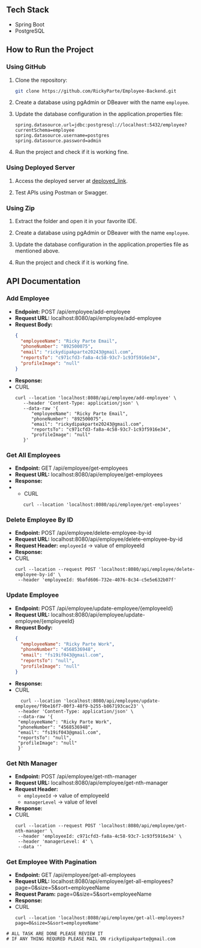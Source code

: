 ## Tech Stack
- Spring Boot
- PostgreSQL

## How to Run the Project

### Using GitHub
1. Clone the repository:
   ```bash
   git clone https://github.com/RickyParte/Employee-Backend.git
   ```

2. Create a database using pgAdmin or DBeaver with the name `employee`.

3. Update the database configuration in the application.properties file:
   ```properties
   spring.datasource.url=jdbc:postgresql://localhost:5432/employee?currentSchema=employee
   spring.datasource.username=postgres
   spring.datasource.password=admin
   ```

4. Run the project and check if it is working fine.

### Using Deployed Server
1. Access the deployed server at [deployed_link](https://employee-backend-production-74cc.up.railway.app/).

2. Test APIs using Postman or Swagger.

### Using Zip
1. Extract the folder and open it in your favorite IDE.

2. Create a database using pgAdmin or DBeaver with the name `employee`.

3. Update the database configuration in the application.properties file as mentioned above.

4. Run the project and check if it is working fine.

## API Documentation

### Add Employee
- **Endpoint:** POST /api/employee/add-employee
- **Request URL:** localhost:8080/api/employee/add-employee
- **Request Body:**
  ```json
  {
    "employeeName": "Ricky Parte Email",
    "phoneNumber": "892500075",
    "email": "rickydipakparte20243@gmail.com",
    "reportsTo": "c971cfd3-fa8a-4c58-93c7-1c93f5916e34",
    "profileImage": "null"
  }
  ```
- **Response:**
- CURL
  ```
  curl --location 'localhost:8080/api/employee/add-employee' \
     --header 'Content-Type: application/json' \
     --data-raw '{
        "employeeName": "Ricky Parte Email",
        "phoneNumber": "892500075",
        "email": "rickydipakparte20243@gmail.com",
        "reportsTo": "c971cfd3-fa8a-4c58-93c7-1c93f5916e34",
        "profileImage": "null"
     }'
  ```

### Get All Employees
- **Endpoint:** GET /api/employee/get-employees
- **Request URL:** localhost:8080/api/employee/get-employees
- **Response:**
- - CURL
  ```
     curl --location 'localhost:8080/api/employee/get-employees'
  ```

### Delete Employee By ID
- **Endpoint:** POST /api/employee/delete-employee-by-id
- **Request URL:** localhost:8080/api/employee/delete-employee-by-id
- **Request Header:** `employeeId` -> value of employeeId
- **Response:**
- CURL
  ```
  curl --location --request POST 'localhost:8080/api/employee/delete-employee-by-id' \
   --header 'employeeId: 9bafd606-732e-4076-8c34-c5e5e632b07f'
  ```


### Update Employee
- **Endpoint:** POST /api/employee/update-employee/{employeeId}
- **Request URL:** localhost:8080/api/employee/update-employee/{employeeId}
- **Request Body:**
  ```json
  {
    "employeeName": "Ricky Parte Work",
    "phoneNumber": "4568536948",
    "email": "fs19if043@gmail.com",
    "reportsTo": "null",
    "profileImage": "null"
  }
  ```
- **Response:**
- CURL
  ```
    curl --location 'localhost:8080/api/employee/update-employee/f9be16f7-00f3-48f9-b255-b867193cac23' \
   --header 'Content-Type: application/json' \
   --data-raw '{
   "employeeName": "Ricky Parte Work",
   "phoneNumber": "4568536948",
   "email": "fs19if043@gmail.com",
   "reportsTo": "null",
   "profileImage": "null"
   }'
  ```

### Get Nth Manager
- **Endpoint:** POST /api/employee/get-nth-manager
- **Request URL:** localhost:8080/api/employee/get-nth-manager
- **Request Header:** 
  - `employeeId` -> value of employeeId
  - `managerLevel` -> value of level 
- **Response:**
- CURL
  ```
  curl --location --request POST 'localhost:8080/api/employee/get-nth-manager' \
   --header 'employeeId: c971cfd3-fa8a-4c58-93c7-1c93f5916e34' \
   --header 'managerLevel: 4' \
   --data ''
  ```

### Get Employee With Pagination
- **Endpoint:** GET /api/employee/get-all-employees
- **Request URL:** localhost:8080/api/employee/get-all-employees?page=0&size=5&sort=employeeName
- **Request Param:** page=0&size=5&sort=employeeName
- **Response:**
- CURL
  ```
  curl --location 'localhost:8080/api/employee/get-all-employees?page=0&size=5&sort=employeeName'
  ```

```
# ALL TASK ARE DONE PLEASE REVIEW IT 
# IF ANY THING REQURED PLEASE MAIL ON rickydipakparte@gmail.com

